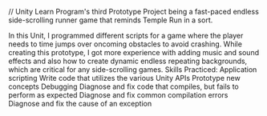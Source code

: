 // Unity Learn Program's third Prototype Project being a fast-paced endless side-scrolling runner game that reminds Temple Run in a sort.

In this Unit, I programmed different scripts for a game where the player needs to time jumps over oncoming obstacles to avoid crashing. While creating this prototype, I got more experience with adding music and sound effects and also how to create dynamic endless repeating backgrounds, which are critical for any side-scrolling games.
Skills Practiced:
Application scripting
Write code that utilizes the various Unity APIs
Prototype new concepts
Debugging
Diagnose and fix code that compiles, but fails to perform as expected
Diagnose and fix common compilation errors
Diagnose and fix the cause of an exception
